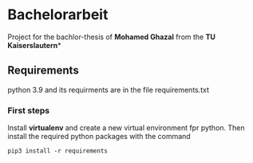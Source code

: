 # Bachelorarbeit

Project for the bachlor-thesis of **Mohamed Ghazal** from the **TU Kaiserslautern***

## Requirements
python 3.9 and its requirments are in the file requirements.txt

### First steps
Install **virtualenv** and create a new virtual environment fpr python. Then install the required python packages with the command
```
pip3 install -r requirements
```
